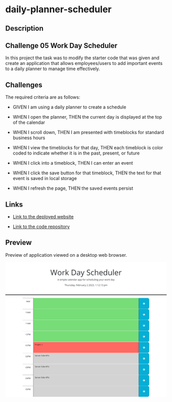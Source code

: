 # daily-planner-scheduler

## Description
## Challenge 05 Work Day Scheduler
In this project the task was to modify the starter code that was given and create an application that allows 
employees/users to add important events to a daily planner to manage time effectively.

## Challenges

The required criteria are as follows:

* GIVEN I am using a daily planner to create a schedule

* WHEN I open the planner, THEN the current day is displayed at the top of the calendar

* WHEN I scroll down, THEN I am presented with timeblocks for standard business hours

* WHEN I view the timeblocks for that day, THEN each timeblock is color coded to indicate whether it is in the past, present, or future

* WHEN I click into a timeblock, THEN I can enter an event

* WHEN I click the save button for that timeblock, THEN the text for that event is saved in local storage

* WHEN I refresh the page, THEN the saved events persist

## Links
* [Link to the deployed website](https://jegaco.github.io/daily-planner-scheduler/)

* [Link to the code repository](https://github.com/Jegaco/daily-planner-scheduler)

## Preview
Preview of application viewed on a desktop web browser.

![screenshot of index.html](/assets/images/Work%20Day%20Scheduler%20(1).png)

